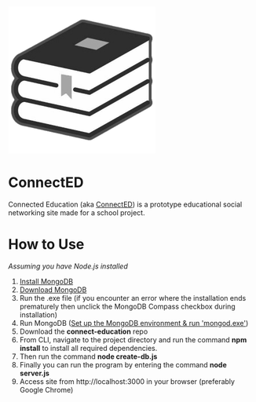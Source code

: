 ![logo](https://github.com/ConnectedEducation/connect-education/blob/expressify/assets/images/logo.png?raw=true "ConnectED logo")
# ConnectED

Connected Education (aka [ConnectED](http://connecteducation.ca/)) is a prototype educational social networking site made for a school project.

# How to Use
*Assuming you have Node.js installed*

1. [Install MongoDB](https://docs.mongodb.com/manual/installation/)
2. [Download MongoDB](https://www.mongodb.com/download-center#community)  
3. Run the .exe file (if you encounter an error where the installation ends prematurely then unclick the MongoDB Compass checkbox during installation)
4. Run MongoDB ([Set up the MongoDB environment & run 'mongod.exe'](https://docs.mongodb.com/manual/tutorial/install-mongodb-on-windows/))
5. Download the **connect-education** repo
7. From CLI, navigate to the project directory and run the command **npm install** to install all required dependencies.
6. Then run the command **node create-db.js**
7. Finally you can run the program by entering the command **node server.js**
8. Access site from http://localhost:3000 in your browser (preferably Google Chrome)
